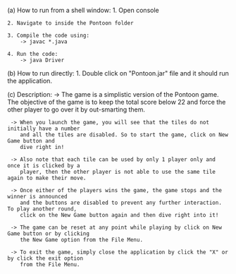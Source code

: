(a) How to run from a shell window:
	1. Open console

	2. Navigate to inside the Pontoon folder

	3. Compile the code using:
		-> javac *.java

	4. Run the code:
		-> java Driver

(b) How to run directly:
	 1. Double click on "Pontoon.jar" file and it should run the application.
	 
(c) Description:
	-> The game is a simplistic version of the Pontoon game. The objective of the game is 
	   to keep the total score below 22 and force the other player to go over it by 
	   out-smarting them. 
	   
	 -> When you launch the game, you will see that the tiles do not initially have a number
	    and all the tiles are disabled. So to start the game, click on New Game button and 
	    dive right in!
	    
	 -> Also note that each tile can be used by only 1 player only and once it is clicked by a 
	    player, then the other player is not able to use the same tile again to make their move.
	    
	 -> Once either of the players wins the game, the game stops and the winner is announced
	    and the buttons are disabled to prevent any further interaction. To play another round, 
	    click on the New Game button again and then dive right into it!
	    
	 -> The game can be reset at any point while playing by click on New Game button or by clicking
	 	the New Game option from the File Menu.
	 
	 -> To exit the game, simply close the application by click the "X" or by click the exit option
	    from the File Menu.
	    
